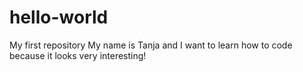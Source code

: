 # hello-world
My first repository
My name is Tanja and I want to learn how to code because it looks very interesting!
